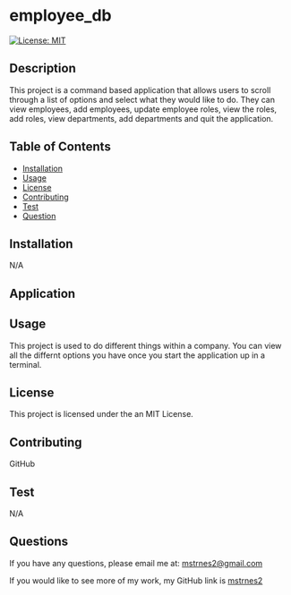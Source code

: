 
  # employee_db

  [![License: MIT](https://img.shields.io/badge/License-MIT-yellow.svg)](https://opensource.org/licenses/MIT)

  ## Description

  This project is a command based application that allows users to scroll through a list of options and select what they would like to do. They can view employees, add employees, update employee roles, view the roles, add roles, view departments, add departments and quit the application.

  ## Table of Contents

  - [Installation](#installation)
  - [Usage](#usage)
  - [License](#license)
  - [Contributing](#contributing)
  - [Test](#test)
  - [Question](#questions)

  ## Installation

  N/A

  ## Application

  

  ## Usage

  This project is used to do different things within a company. You can view all the differnt options you have once you start the application up in a terminal.

  ## License
  This project is licensed under the an MIT License.

  ## Contributing

  GitHub

  ## Test

  N/A

  ## Questions

  If you have any questions, please email me at: mstrnes2@gmail.com

  If you would like to see more of my work, my GitHub link is [mstrnes2](https://github.com/mstrnes2)
